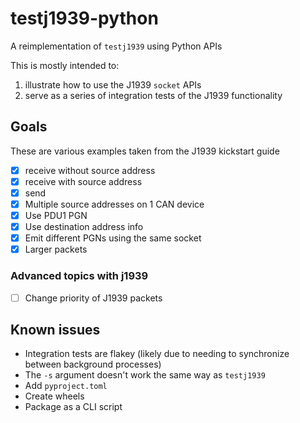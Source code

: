 # testj1939-python

A reimplementation of `testj1939` using Python APIs

This is mostly intended to:

1. illustrate how to use the J1939 `socket` APIs
2. serve as a series of integration tests of the J1939 functionality

## Goals

These are various examples taken from the J1939 kickstart guide

- [x] receive without source address
- [x] receive with source address
- [x] send
- [x] Multiple source addresses on 1 CAN device
- [x] Use PDU1 PGN
- [x] Use destination address info
- [x] Emit different PGNs using the same socket
- [x] Larger packets

### Advanced topics with j1939

- [ ] Change priority of J1939 packets

## Known issues

- Integration tests are flakey (likely due to needing to synchronize between background processes)
- The `-s` argument doesn't work the same way as `testj1939`
- Add `pyproject.toml`
- Create wheels
- Package as a CLI script
